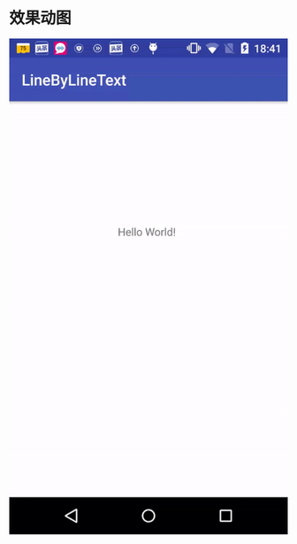 # 效果动图
![image](https://github.com/SharksLee/LineByLineTextView/blob/master/app/src/main/res/%E9%80%90%E8%A1%8C%E6%98%BE%E7%A4%BA%E7%9A%84textView.gif)
